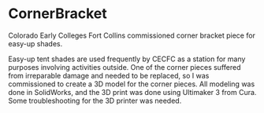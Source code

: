 # CornerBracket
Colorado Early Colleges Fort Collins commissioned corner bracket piece for easy-up shades. 

Easy-up tent shades are used frequently by CECFC as a station for many purposes involving activities outside. One of the corner pieces suffered from irreparable damage and needed to be replaced, so I was commissioned to create a 3D model for the corner pieces. All modeling was done in SolidWorks, and the 3D print was done using Ultimaker 3 from Cura. Some troubleshooting for the 3D printer was needed.
